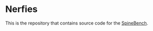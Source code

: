 # Nerfies

This is the repository that contains source code for the [SpineBench](https://github.com/shuhanxia/SpineBench.github.io#).


